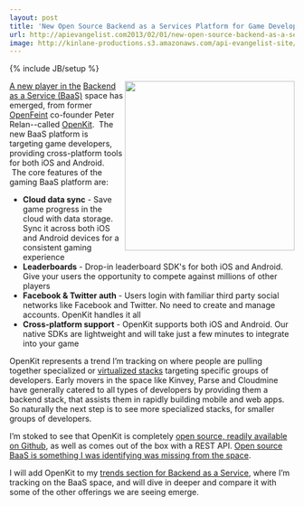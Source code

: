 ```yaml
---
layout: post
title: 'New Open Source Backend as a Services Platform for Game Developers'
url: http://apievangelist.com2013/02/01/new-open-source-backend-as-a-services-platform-for-game-developers/
image: http://kinlane-productions.s3.amazonaws.com/api-evangelist-site/blog/OpenKit.png
---
```

{% include JB/setup %}
<p>
     <a title="OpenKit" href="http://openkit.io/"><img src="https://s3.amazonaws.com/kinlane-productions/api-evangelist/openkit/open-kit-logo-larger.png"  width="300" align="right" /></a>
</p>
<p>
     <a title="OpenKit" href="http://openkit.io/">A new player in the</a> <a title="Backend as a Service" href="/trends/baas.php">Backend as a Service (BaaS)</a> space has emerged, from former <a href="http://en.wikipedia.org/wiki/OpenFeint">OpenFeint</a> co-founder Peter Relan--called <a title="OpenKit" href="http://openkit.io/">OpenKit</a>.  The new BaaS platform is targeting game developers, providing cross-platform tools for both iOS and Android.  The core features of the gaming BaaS platform are:
</p>
<ul>
     <li>
          <strong>Cloud data sync</strong> - Save game progress in the cloud with data storage. Sync it across both iOS and Android devices for a consistent gaming experience
     </li>
     <li>
          <strong>Leaderboards</strong> - Drop-in leaderboard SDK's for both iOS and Android. Give your users the opportunity to compete against millions of other players
     </li>
     <li>
          <strong>Facebook &amp; Twitter auth</strong> - Users login with familiar third party social networks like Facebook and Twitter. No need to create and manage accounts. OpenKit handles it all
     </li>
     <li>
          <strong>Cross-platform support</strong> - OpenKit supports both iOS and Android. Our native SDKs are lightweight and will take just a few minutes to integrate into your game
     </li>
</ul>
<p>
     OpenKit represents a trend I’m tracking on where people are pulling together specialized or <a title="virtualized stacks" href="/2013/01/28/virtualized-api-stacks/">virtualized stacks</a> targeting specific groups of developers. Early movers in the space like Kinvey, Parse and Cloudmine have generally catered to all types of developers by providing them a backend stack, that assists them in rapidly building mobile and web apps. So naturally the next step is to see more specialized stacks, for smaller groups of developers.
</p>
<p>
     I’m stoked to see that OpenKit is completely <a href="https://github.com/openkit">open source, readily available on Github</a>, as well as comes out of the box with a REST API. <a title="open source baas" href="/2012/08/28/open-source-mobile-backend-as-a-service/">Open source BaaS is something I was identifying was missing from the space</a>.
</p>
<p>
     I will add OpenKit to my <a title="baas trends" href="/trends/baas.php">trends section for Backend as a Service</a>, where I’m tracking on the BaaS space, and will dive in deeper and compare it with some of the other offerings we are seeing emerge.
</p>

